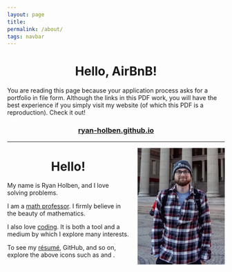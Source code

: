 ```yaml
---
layout: page
title:
permalink: /about/
tags: navbar
---
```


<div align="center"><h1>Hello, AirBnB!</h1></div>

You are reading this page because your application process asks for a portfolio in file form.  Although the links in this PDF work, you will have the best experience if you simply visit my website (of which this PDF is a reproduction).  Check it out!

<div align="center"><h3><a href="http://ryan-holben.github.io"><i class="fa fa-link" aria-hidden="true"></i> ryan-holben.github.io</a></h3></div>
<hr>

<img src="/assets/img/portrait.jpg" style="float:right; width:40%; height:40%; padding: 0px 0px 10px 20px;" title="Exploring Oslo, Norway!">
<center><h1>Hello!</h1></center>

My name is Ryan Holben, and I love solving problems.

I am a [math professor](http://www.furman.edu/academics/mathematics/meet-our-faculty/Pages/Ryan-Holben.aspx).  I firmly believe in the beauty of mathematics.

I also love [coding](/coding/).  It is both a tool and a medium by which I explore many interests.

To see my [résumé](/assets/pdf/Resume.pdf), GitHub, and so on, explore the above icons such as <i class="fa fa-file-pdf-o"></i> and <i class="fa fa-github"></i>.

